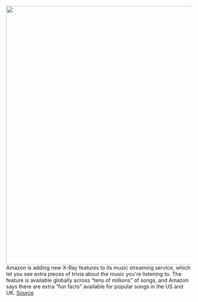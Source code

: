<img src='https://cdn.vox-cdn.com/thumbor/ktjwVQZq0YLjYcDSfGrfe2zweo0=/0x0:3000x2000/1200x800/filters:focal(1260x760:1740x1240)/cdn.vox-cdn.com/uploads/chorus_image/image/67827843/image001.0.jpg' width='700px' /><br/>
Amazon is adding new X-Ray features to its music streaming service, which let you see extra pieces of trivia about the music you're listening to. The feature is available globally across “tens of millions” of songs, and Amazon says there are extra “fun facts” available for popular songs in the US and UK.
<a href='https://www.theverge.com/2020/11/20/21583123/amazon-music-x-ray-trivia-song-tracks'> Source <a/>